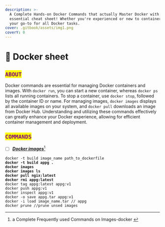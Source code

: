 ```yaml
---
description: >-
  A Complete Hands-on Docker Commands that actually Master Docker with this
  essential cheat sheet! Whether you're experienced or new to containers, it's
  your go-to for all Docker tasks.
cover: .gitbook/assets/img1.png
coverY: 0
---
```


# 🪬 Docker sheet

## <mark style="color:purple;">`ABOUT`</mark>                                              &#x20;

Docker commands are essential for managing Docker containers and images. With `docker run`, you can start a new container, whereas `docker ps` lists all running containers. To stop a container, use `docker stop`, followed by the container ID or name. For managing images, `docker images` displays all available images on your system, and `docker pull` downloads an image from Docker Hub. Understanding and utilizing these commands effectively can greatly enhance your Docker experience, allowing for efficient container management and deployment.



## <mark style="color:purple;">`COMMANDS`</mark>                                        &#x20;

* [ ] [_**Docker images**_](#user-content-fn-1)[^1]

<pre class="language-docker" data-title="Frequently used Commands in DOcker " data-line-numbers><code class="lang-docker">docker -t build image_name path_to_dockerfile
<strong>docker -t build appg .
</strong><strong>docker images 
</strong><strong>docker images ls 
</strong><strong>docker pull ngix:latest 
</strong><strong>docker rmi appg:latest
</strong>docker tag appg:latest appg:v1
docker push appg:v1 
docker inspect appg:v1 
docker -o save appg.tar appg:v1
docker -i load image_name.tar // appg 
docker prune //prune unsed images 
</code></pre>

[^1]: a Complete Frequently used Commands on Images-docker&#x20;
